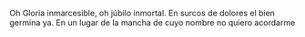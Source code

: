 Oh Gloria inmarcesible, oh júbilo inmortal. En surcos de dolores el bien germina ya. En un lugar de la mancha de cuyo nombre no quiero acordarme

